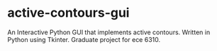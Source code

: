 # active-contours-gui
An Interactive Python GUI that implements active contours. Written in Python using Tkinter. Graduate project for ece 6310.
